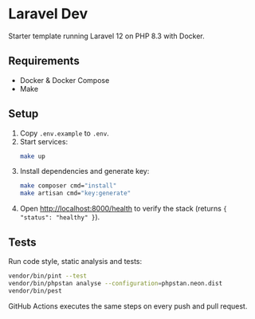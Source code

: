 # Laravel Dev

Starter template running Laravel 12 on PHP 8.3 with Docker.

## Requirements
- Docker & Docker Compose
- Make

## Setup
1. Copy `.env.example` to `.env`.
2. Start services:
   ```bash
   make up
   ```
3. Install dependencies and generate key:
   ```bash
   make composer cmd="install"
   make artisan cmd="key:generate"
   ```
4. Open <http://localhost:8000/health> to verify the stack (returns `{ "status": "healthy" }`).

## Tests
Run code style, static analysis and tests:
```bash
vendor/bin/pint --test
vendor/bin/phpstan analyse --configuration=phpstan.neon.dist
vendor/bin/pest
```

GitHub Actions executes the same steps on every push and pull request.
